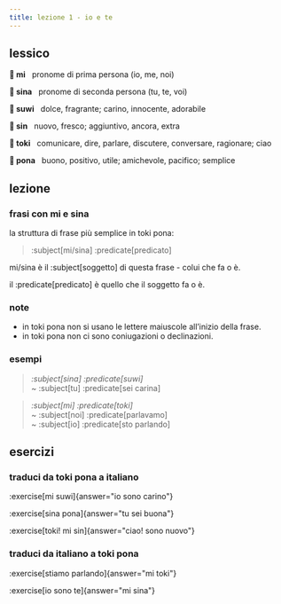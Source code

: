 ```yaml
---
title: lezione 1 - io e te 
---
```


## lessico
**󱤴 mi**&nbsp;&nbsp;&nbsp;pronome di prima persona (io, me, noi)

**󱥞 sina**&nbsp;&nbsp;&nbsp;pronome di seconda persona (tu, te, voi)

**󱥦 suwi**&nbsp;&nbsp;&nbsp;dolce, fragrante; carino, innocente, adorabile

**󱥝 sin**&nbsp;&nbsp;&nbsp;nuovo, fresco; aggiuntivo, ancora, extra

**󱥬 toki**&nbsp;&nbsp;&nbsp;comunicare, dire, parlare, discutere, conversare, ragionare; ciao

**󱥔 pona**&nbsp;&nbsp;&nbsp;buono, positivo, utile; amichevole, pacifico; semplice

## lezione

### frasi con mi e sina

la struttura di frase più semplice in toki pona:

> :subject[mi/sina] :predicate[predicato] 

mi/sina è il :subject[soggetto] di questa frase - colui che fa o è.

il :predicate[predicato] è quello che il soggetto fa o è.

### note
- in toki pona non si usano le lettere maiuscole all’inizio della frase.
- in toki pona non ci sono coniugazioni o declinazioni.


### esempi
> *:subject[sina] :predicate[suwi]* \
> ~ :subject[tu] :predicate[sei carina]

> *:subject[mi] :predicate[toki]* \
> ~ :subject[noi] :predicate[parlavamo] \
> ~ :subject[io] :predicate[sto parlando]

## esercizi
### traduci da toki pona a italiano

:exercise[mi suwi]{answer="io sono carino"}

:exercise[sina pona]{answer="tu sei buona"}

:exercise[toki! mi sin]{answer="ciao! sono nuovo"}

### traduci da italiano a toki pona
:exercise[stiamo parlando]{answer="mi toki"}

:exercise[io sono te]{answer="mi sina"}